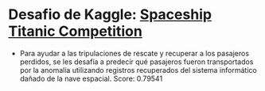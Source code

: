 # Desafio de Kaggle: [Spaceship Titanic Competition](https://www.kaggle.com/c/spaceship-titanic)
* Para ayudar a las tripulaciones de rescate y recuperar a los pasajeros perdidos, se les desafía a predecir qué pasajeros fueron transportados por la anomalía utilizando registros recuperados del sistema informático dañado de la nave espacial.
Score: 0.79541

